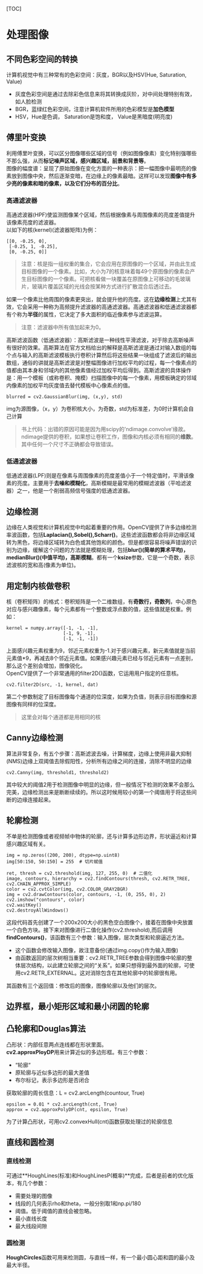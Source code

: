 [TOC]
# 处理图像
## 不同色彩空间的转换   
计算机视觉中有三种常有的色彩空间：灰度，BGR以及HSV(Hue, Saturation, Value)   
- 灰度色彩空间是通过去除彩色信息来将其转换成灰阶，对中间处理特别有效，如人脸检测
- BGR，蓝绿红色彩空间，注意计算机软件所用的色彩模型是**加色模型**
- HSV，Hue是色调， Saturation是饱和度， Value是黑暗度(明亮度)   

## 傅里叶变换
利用傅里叶变换，可以区分图像哪些区域的信号（例如图像像素）变化特别强哪些不那么强，从而**标记噪声区域，感兴趣区域，前景和背景等**。   
图像的幅度谱：呈现了原始图像在变化方面的一种表示：把一幅图像中最明亮的像素放到图像中央，然后逐渐变暗，在边缘上的像素最暗。这样可以发现**图像中有多少亮的像素和暗的像素，以及它们分布的百分比**。
### 高通滤波器
高通滤波器(HPF)使监测图像某个区域，然后根据像素与周围像素的亮度差值提升该像素亮度的滤波器。   
以如下的核(kernel)(滤波器矩阵)为例：
    
    [[0, -0.25, 0],
     [-0.25, 1, -0.25],
     [0, -0.25, 0]]
>注意：核是指一组权重的集合，它会应用在原图像的一个区域，并由此生成目标图像的一个像素。比如，大小为7的核意味着每49个原图像的像素会产生目标图像的一个像素。可把核看做一块覆盖在原图像上可移动的毛玻璃片，玻璃片覆盖区域的光线会按某种方式进行扩散混合后透过去。

如果一个像素比他周围的像素更突出，就会提升他的亮度。这在**边缘检测**上尤其有效，它会采用一种称为高频提升滤波器的高通滤波器。高通滤波器和低通滤波器都有个称为**半径**的属性，它决定了多大面积的临近像素参与滤波运算。
>注意：滤波器中所有值加起来为0。   

高斯滤波函数（低通滤波器）：高斯滤波是一种线性平滑滤波，对于除去高斯噪声有很好的效果。高斯算法在官方文档给出的解释是高斯滤波是通过对输入数组的每个点与输入的高斯滤波模板执行卷积计算然后将这些结果一块组成了滤波后的输出数组，通俗的讲就是高斯滤波是对整幅图像进行加权平均的过程，每一个像素点的值都由其本身和邻域内的其他像素值经过加权平均后得到。高斯滤波的具体操作是：用一个模板（或称卷积、掩模）扫描图像中的每一个像素，用模板确定的邻域内像素的加权平均灰度值去替代模板中心像素点的值。
    
    blurred = cv2.GaussianBlur(img, (x,y), std)
img为源图像，（x，y）为卷积核大小，为奇数，std为标准差，为0时计算机会自己计算
>书上代码：出错的原因可能是因为用scipy的’ndimage.convolve’缘故。ndimage提供的卷积，如果想让卷积工作，图像和内核必须有相同的**维数**。其中任何一个尺寸不正确都会导致错误。
### 低通滤波器
低通滤波器(LPF)则是在像素与周围像素的亮度差值小于一个特定值时，平滑该像素的亮度。主要用于**去噪和模糊化**，高斯模糊是最常用的模糊滤波器（平哈滤波器）之一，他是一个削弱高频信号强度的低通滤波器。
## 边缘检测
边缘在人类视觉和计算机视觉中均起着重要的作用。OpenCV提供了许多边缘检测率波函数，包括**Laplacian(),Sobel(),Scharr()**。这些滤波函数都会将非边缘区域转为黑色，将边缘区域转为白色或其他饱和的颜色。但是都很容易将噪声错误的识别为边缘，缓解这个问题的方法就是模糊处理，包括**blur()(简单的算术平均)，medianBlur()(中值平均)，高斯模糊**。都有一个**ksize**参数，它是一个奇数，表示滤波核的宽和高(像素为单位)。
## 用定制内核做卷积
核（卷积矩阵）的格式：卷积矩阵是一个二维数组，有**奇数行，奇数列**，中心原色对应与感兴趣像素，每个元素都有一个整数或浮点数的值，这些值就是权重。例如：
    
    kernel = numpy.array([-1, -1, -1], 
                         [-1, 9, -1],
                         [-1, -1, -1])
上面感兴趣元素权重为9，邻近元素权重为-1.对于感兴趣元素，新元素值就是当前元素值*9，再减去8个邻近元素值。如果感兴趣元素已经与邻近元素有一点差别，那么这个差别会增加，图像锐化。   
OpenCV提供了一个非常通用的filter2D()函数，它运用用户指定的任意核。  
    
    cv2.filter2D(src, -1, kernel, dat)
第二个参数制定了目标图像每个通道的位深度，如果为负值，则表示目标图像和源图像有同样的位深度。
>这里会对每个通道都是用相同的核
## Canny边缘检测
算法非常复杂，有五个步骤：高斯滤波去噪，计算梯度，边缘上使用非最大抑制(NMS)边缘上双阈值去除假阳性，分析所有边缘之间的连接，消除不明显的边缘
    
    cv2.Canny(img, threshold1, threshold2)
其中较大的阈值2用于检测图像中明显的边缘，但一般情况下检测的效果不会那么完美，边缘检测出来是断断续续的。所以这时候用较小的第一个阈值用于将这些间断的边缘连接起来。
## 轮廓检测
不单是检测图像或者视频帧中物体的轮廓，还与计算多边形边界，形状逼近和计算感兴趣区域有关。
    
    img = np.zeros((200, 200), dtype=np.uint8)
    img[50:150, 50:150] = 255  # 切片赋值

    ret, thresh = cv2.threshold(img, 127, 255, 0)  # 二值化
    image, contours, hierarchy = cv2.findContours(thresh, cv2.RETR_TREE, cv2.CHAIN_APPROX_SIMPLE)
    color = cv2.cvtColor(img, cv2.COLOR_GRAY2BGR)
    img = cv2.drawContours(color, contours, -1, (0, 255, 0), 2)
    cv2.imshow("contours", color)
    cv2.waitKey()
    cv2.destroyAllWindows()
这段代码首先创建了一个200x200大小的黑色空白图像个，接着在图像中央放置一个白色方块。接下来对图像进行二值化操作(cv2.threshold),而后调用**findContours()**，该函数有三个参数：输入图像，层次类型和轮廓逼近方法。
- 这个函数会修改输入图像，故注意备份(通过img.copy()作为输入图像)
- 由函数返回的层次树相当重要：cv2.RETR_TREE参数会得到图像中轮廓的整体层次结构，以此建立轮廓之间的“关系”。如果只想得到最外面的轮廓，可使用cv2.RETR_EXTERNAL。这对消除包含在其他轮廓中的轮廓很有用。

其函数有三个返回值：修改后的图像，图像轮廓以及他们的层次。
## 边界框，最小矩形区域和最小闭圆的轮廓
## 凸轮廓和Douglas算法
凸形状：内部任意两点连线都在形状里面。   
**cv2.approxPloyDP**用来计算近似的多边形框。有三个参数：
- “轮廓“
- 原轮廓与近似多边形的最大差值
- 布尔标记，表示多边形是否闭合

获取轮廓的周长信息：L = cv2.arcLength(countour, True)
    
    epsilon = 0.01 * cv2.arcLength(cnt, True)
    approx = cv2.approxPolyDP(cnt, epsilon, True)
为了计算凸形状，可用cv2.convexHull(cnt)函数获取处理过的轮廓信息 
## 直线和圆检测
### 直线检测
可通过**HoughLines(标准)和HoughLinesP(概率)**完成，后者是前者的优化版本，有几个参数：
- 需要处理的图像
- 线段的几何表示rho和theta，一般分别取1和np.pi/180
- 阈值。低于阈值的直线会被忽略。
- 最小直线长度
- 最大线段间隙

### 圆检测
**HoughCircles**函数可用来检测圆，与直线一样，有一个最小圆心距和圆的最小及最大半径。
